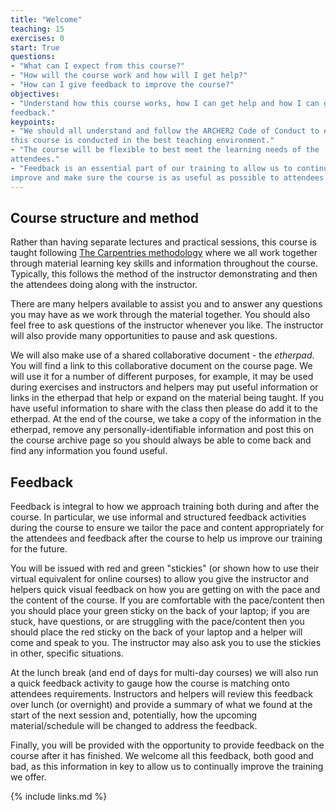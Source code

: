 ```yaml
---
title: "Welcome"
teaching: 15
exercises: 0
start: True
questions:
- "What can I expect from this course?"
- "How will the course work and how will I get help?"
- "How can I give feedback to improve the course?"
objectives:
- "Understand how this course works, how I can get help and how I can give
feedback."
keypoints:
- "We should all understand and follow the ARCHER2 Code of Conduct to ensure
this course is conducted in the best teaching environment."
- "The course will be flexible to best meet the learning needs of the
attendees."
- "Feedback is an essential part of our training to allow us to continue to
improve and make sure the course is as useful as possible to attendees."
---
```


## Course structure and method

Rather than having separate lectures and practical sessions, this course is
taught following [The Carpentries methodology](https://carpentries.org) where
we all work together through material learning key skills and information
throughout the course. Typically, this follows the method of the instructor
demonstrating and then the attendees doing along with the instructor.

There are many helpers available to assist you and to answer any questions you
may have as we work through the material together. You should also feel free
to ask questions of the instructor whenever you like. The instructor will also
provide many opportunities to pause and ask questions.

We will also make use of a shared collaborative document - the *etherpad*. You
will find a link to this collaborative document on the course page. We will
use it for a number of different purposes, for example, it may be used during
exercises and instructors and helpers may put useful information or links in
the etherpad that help or expand on the material being taught. If you have
useful information to share with the class then please do add it to the
etherpad. At the end of the course, we take a copy of the information in the
etherpad, remove any personally-identifiable information and post this on the
course archive page so you should always be able to come back and find any
information you found useful.

## Feedback

Feedback is integral to how we approach training both during and after the
course. In particular, we use informal and structured feedback activities
during the course to ensure we tailor the pace and content appropriately for
the attendees and feedback after the course to help us improve our training
for the future.

You will be issued with red and green "stickies" (or shown how to use their
virtual equivalent for online courses) to allow you give the instructor and
helpers quick visual feedback on how you are getting on with the pace and the
content of the course. If you are comfortable with the pace/content then you
should place your green sticky on the back of your laptop; if you are stuck,
have questions, or are struggling with the pace/content then you should place
the red sticky on the back of your laptop and a helper will come and speak to
you. The instructor may also ask you to use the stickies in other, specific
situations.

At the lunch break (and end of days for multi-day courses) we will also run a
quick feedback activity to gauge how the course is matching onto attendees
requirements. Instructors and helpers will review this feedback over lunch
(or overnight) and provide a summary of what we found at the start of the next
session and, potentially, how the upcoming material/schedule will be changed
to address the feedback.

Finally, you will be provided with the opportunity to provide feedback on the
course after it has finished. We welcome all this feedback, both good and bad,
as this information in key to allow us to continually improve the training we
offer.

{% include links.md %}
